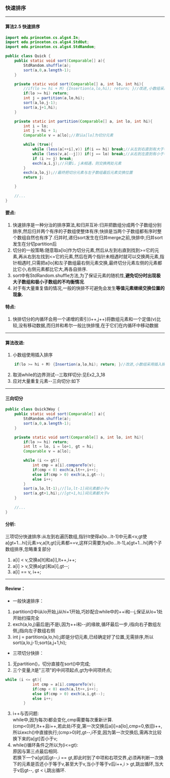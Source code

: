 ### 快速排序

---

#### 算法2.5 快速排序

```Java
import edu.princeton.cs.algs4.In;
import edu.princeton.cs.algs4.StdOut;
import edu.princeton.cs.algs4.StdRandom;

public class Quick {
    public static void sort(Comparable[] a){
        StdRandom.shuffle(a);
        sort(a,0,a.length-1);
    }

    private static void sort(Comparable[] a, int lo, int hi){
        //if(lo >= hi + M) {Insertion(a,lo,hi); return; }//改进,小数组采用插入排序
        if(lo >= hi) return;
        int j = partition(a,lo,hi);
        sort(a,lo,j-1);
        sort(a,j+1,hi);
    }

    private static int partition(Comparable[] a, int lo, int hi){
        int i = lo;
        int j = hi + 1;
        Comparable v = a[lo];//默认a[lo]为切分元素

        while (true){
            while (less(a[++i],v)) if(i == hi) break;//从左到右直到有大于切分元素的元素
            while (less(v,a[--j])) if(j == lo) break;//从右到左直到有小于切分元素的元素
            if (i >= j) break;
            exch(a,i,j);//只要i，j未相遇，则交换两处元素
        }
        exch(a,lo,j);//最终把切分元素与左子数组最后元素交换位置
        return j;

    }
	
	//...
}
```

#### 要点:
1. 快速排序是一种分治的排序算法,和归并互补:归并把数组分成两个子数组分别排序,然后归并两个有序的子数组使整体有序;快排是当两个子数组都有序时整个数组自然也有序了.归并时,递归sort发生在归并merge之前,快排中,归并sort发生在分切partition后
2. 切分的一般策略:随意取a[lo]作为切分元素,然后从左到右直到找到>=它的元素,再从右到左找到<=它的元素,然后在两个指针未相遇时就可以交换两元素,指针相遇时,只需把a[lo]和左子数组最右侧元素交换,最终切分元素左侧的元素都比它小,右侧元素都比它大,再各自排序.
3. sort中有StdRandom.shuffle方法,为了保证元素的随机性,**避免切分时出现极大子数组和极小子数组的不均衡情况**.
4. 对于有大量重复值的情况,一般的快排不可避免会发生**等值元素继续交换位置的现象.**

#### 特点:
1. 快排切分的内循环会用一个递增的索引(i++,j++)将数组元素和一个定值(v)比较,没有移动数据,而归并和希尔一般比快排慢,在于它们在内循环中移动数据

---

#### 算法改进:

1. 小数组使用插入排序
```Java
	if(lo >= hi + M) {Insertion(a,lo,hi); return; }//改进,小数组采用插入排序
```

2. 取消while的边界测试--三取样切分:见Ex2_3_18
3. 应对大量重复元素--三向切分:如下

---

#### 三向切分

```Java
public class Quick3Way {
    public static void sort(Comparable[] a){
        StdRandom.shuffle(a);
        sort(a,0,a.length-1);
    }

    private static void sort(Comparable[] a, int lo, int hi){
        if(lo >= hi) return;
        int lt = lo, i = lo+1, gt = hi;
        Comparable v = a[lo];

        while (i <= gt){
            int cmp = a[i].compareTo(v);
            if(cmp < 0) exch(a,lt++,i++);
            else if(cmp > 0) exch(a,i,gt--);
            else i++;
        }
        sort(a,lo,lt-1);//[lo,lt-1]间元素都小于v
        sort(a,gt+1,hi);//[gt+1,hi]间元素都大于v
    }
	
	//...
}
```

#### 分析:
三项切分快速排序:从左到右遍历数组,指针lt使得a[lo...lt-1]中元素<v,gt使a[gt+1...hi]元素>v,a[lt,gt]元素都==v,这样只需要为a[lo...lt-1],a[gt+1...hi]两个子数组排序,忽略重复部分
1. a[i] < v,交换a[lt]和a[i],lt++,i++;
2. a[i] > v,交换a[gt]和a[i],gt--;
3. a[i] == v, i++;

---

#### Review：
+ 一般快速排序：
1. partition()中i从lo开始,j从hi+1开始,巧妙配合while中的++i和--j,保证从lo+1处开始扫描完全
2. exch(a,lo,j)最后是j不是i,因为++i和--j的缘故,循环最后一步,i指向右子数组左侧,j指向左子数组右侧
3. int j = partition(a,lo,hi);j即是分切元素,已经确定好了位置,无需排序,所以sort(a,lo,j-1);sort(a,j+1,hi);
+ 三项切分快排：
1. 无partition()，切分直接在sort()中完成;
2. 三个变量,lt是"三项"的中间项起点,gt为中间项终点;
```Java
while (i <= gt){
            int cmp = a[i].compareTo(v);
            if(cmp < 0) exch(a,lt++,i++);
            else if(cmp > 0) exch(a,i,gt--);
            else i++;
        }
```
3. i++与否问题:<br>while中,因为每次i都会变化,cmp需要每次重新计算.<br>(cmp<0)时,lt++且i++,若此处i不变,第一次交换后a[i]=a[lo],cmp=0,依旧i++,所以exch()中直接执行;(cmp>0)时,gt--,i不变,因为第一次交换后,需再次比较换下来的a[gt]否小于v;
4. while()循环条件之所以为(i<=gt):<br>原因与第三点最后相同.<br>若换下一个a[gt]后gt--,i == gt,即此时到了中项和右项交界,必须再判断一次换下的元素是否还小于等于v,甚至大于v,当小于等于v后i++,i > gt,跳出循环,当大于v后gt--, gt < i,跳出循环.